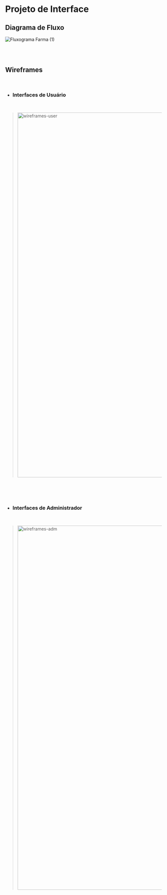 
# Projeto de Interface

## Diagrama de Fluxo

![Fluxograma Farma (1)](https://github.com/shigerysasaki/pmv-ads-2024-1-e3-proj-mov-t2-farmaonline/assets/126729120/c441ee22-1bcd-40db-a598-aebd97366846)


<br>
<br>

## Wireframes

<br>

- ### Interfaces de Usuário

<br>

> <img width="1174" alt="wireframes-user" src="https://github.com/ICEI-PUC-Minas-PMV-ADS/pmv-ads-2024-1-e3-proj-mov-t2-farmaonline/assets/89418479/9df4f6bd-039d-4d11-93bc-ae9c2d6b0710">

<br>
<br>
<br>

- ### Interfaces de Administrador

<br>
 
> <img width="1172" alt="wireframes-adm" src="https://github.com/ICEI-PUC-Minas-PMV-ADS/pmv-ads-2024-1-e3-proj-mov-t2-farmaonline/assets/89418479/cdda6d68-0da0-48a0-99db-911134ccc949">
